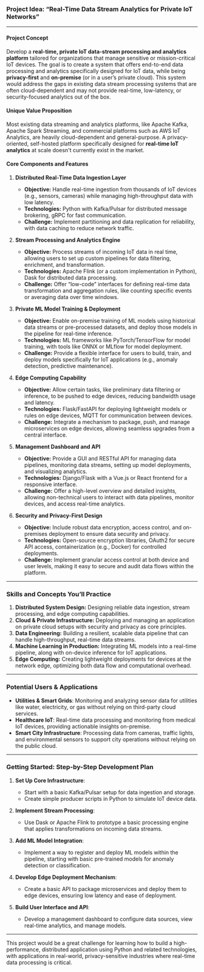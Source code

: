 
### **Project Idea: “Real-Time Data Stream Analytics for Private IoT Networks”**

---

#### **Project Concept**

Develop a **real-time, private IoT data-stream processing and analytics platform** tailored for organizations that manage sensitive or mission-critical IoT devices. The goal is to create a system that offers end-to-end data processing and analytics specifically designed for IoT data, while being **privacy-first** and **on-premise** (or in a user’s private cloud). This system would address the gaps in existing data stream processing systems that are often cloud-dependent and may not provide real-time, low-latency, or security-focused analytics out of the box.

#### **Unique Value Proposition**

Most existing data streaming and analytics platforms, like Apache Kafka, Apache Spark Streaming, and commercial platforms such as AWS IoT Analytics, are heavily cloud-dependent and general-purpose. A privacy-oriented, self-hosted platform specifically designed for **real-time IoT analytics** at scale doesn't currently exist in the market.

#### **Core Components and Features**

1. **Distributed Real-Time Data Ingestion Layer**
    
    - **Objective:** Handle real-time ingestion from thousands of IoT devices (e.g., sensors, cameras) while managing high-throughput data with low latency.
    - **Technologies:** Python with Kafka/Pulsar for distributed message brokering, gRPC for fast communication.
    - **Challenge:** Implement partitioning and data replication for reliability, with data caching to reduce network traffic.
2. **Stream Processing and Analytics Engine**
    
    - **Objective:** Process streams of incoming IoT data in real time, allowing users to set up custom pipelines for data filtering, enrichment, and transformation.
    - **Technologies:** Apache Flink (or a custom implementation in Python), Dask for distributed data processing.
    - **Challenge:** Offer “low-code” interfaces for defining real-time data transformation and aggregation rules, like counting specific events or averaging data over time windows.
3. **Private ML Model Training & Deployment**
    
    - **Objective:** Enable on-premise training of ML models using historical data streams or pre-processed datasets, and deploy those models in the pipeline for real-time inference.
    - **Technologies:** ML frameworks like PyTorch/TensorFlow for model training, with tools like ONNX or MLflow for model deployment.
    - **Challenge:** Provide a flexible interface for users to build, train, and deploy models specifically for IoT applications (e.g., anomaly detection, predictive maintenance).
4. **Edge Computing Capability**
    
    - **Objective:** Allow certain tasks, like preliminary data filtering or inference, to be pushed to edge devices, reducing bandwidth usage and latency.
    - **Technologies:** Flask/FastAPI for deploying lightweight models or rules on edge devices, MQTT for communication between devices.
    - **Challenge:** Integrate a mechanism to package, push, and manage microservices on edge devices, allowing seamless upgrades from a central interface.
5. **Management Dashboard and API**
    
    - **Objective:** Provide a GUI and RESTful API for managing data pipelines, monitoring data streams, setting up model deployments, and visualizing analytics.
    - **Technologies:** Django/Flask with a Vue.js or React frontend for a responsive interface.
    - **Challenge:** Offer a high-level overview and detailed insights, allowing non-technical users to interact with data pipelines, monitor devices, and access real-time analytics.
6. **Security and Privacy-First Design**
    
    - **Objective:** Include robust data encryption, access control, and on-premises deployment to ensure data security and privacy.
    - **Technologies:** Open-source encryption libraries, OAuth2 for secure API access, containerization (e.g., Docker) for controlled deployments.
    - **Challenge:** Implement granular access control at both device and user levels, making it easy to secure and audit data flows within the platform.

---

### **Skills and Concepts You’ll Practice**

1. **Distributed System Design:** Designing reliable data ingestion, stream processing, and edge computing capabilities.
2. **Cloud & Private Infrastructure:** Deploying and managing an application on private cloud setups with security and privacy as core principles.
3. **Data Engineering:** Building a resilient, scalable data pipeline that can handle high-throughput, real-time data streams.
4. **Machine Learning in Production:** Integrating ML models into a real-time pipeline, along with on-device inference for IoT applications.
5. **Edge Computing:** Creating lightweight deployments for devices at the network edge, optimizing both data flow and computational overhead.

---

### **Potential Users & Applications**

- **Utilities & Smart Grids**: Monitoring and analyzing sensor data for utilities like water, electricity, or gas without relying on third-party cloud services.
- **Healthcare IoT**: Real-time data processing and monitoring from medical IoT devices, providing actionable insights on-premise.
- **Smart City Infrastructure**: Processing data from cameras, traffic lights, and environmental sensors to support city operations without relying on the public cloud.

---

### **Getting Started: Step-by-Step Development Plan**

1. **Set Up Core Infrastructure**:
    
    - Start with a basic Kafka/Pulsar setup for data ingestion and storage.
    - Create simple producer scripts in Python to simulate IoT device data.
2. **Implement Stream Processing**:
    
    - Use Dask or Apache Flink to prototype a basic processing engine that applies transformations on incoming data streams.
3. **Add ML Model Integration**:
    
    - Implement a way to register and deploy ML models within the pipeline, starting with basic pre-trained models for anomaly detection or classification.
4. **Develop Edge Deployment Mechanism**:
    
    - Create a basic API to package microservices and deploy them to edge devices, ensuring low latency and ease of deployment.
5. **Build User Interface and API**:
    
    - Develop a management dashboard to configure data sources, view real-time analytics, and manage models.

---

This project would be a great challenge for learning how to build a high-performance, distributed application using Python and related technologies, with applications in real-world, privacy-sensitive industries where real-time data processing is critical.